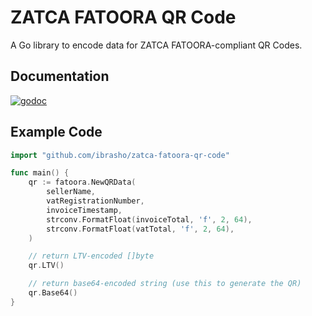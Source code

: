 # ZATCA FATOORA QR Code

A Go library to encode data for ZATCA FATOORA-compliant QR Codes.

## Documentation

[![godoc](https://godoc.org/github.com/ibrasho/zatca-fatoora-qr-code?status.png)](https://godoc.org/github.com/ibrasho/zatca-fatoora-qr-code)

## Example Code

```go
import "github.com/ibrasho/zatca-fatoora-qr-code"

func main() {
	qr := fatoora.NewQRData(
		sellerName,
		vatRegistrationNumber,
		invoiceTimestamp,
        strconv.FormatFloat(invoiceTotal, 'f', 2, 64),
        strconv.FormatFloat(vatTotal, 'f', 2, 64),
	)

    // return LTV-encoded []byte
    qr.LTV()

    // return base64-encoded string (use this to generate the QR)
    qr.Base64()
}
```
